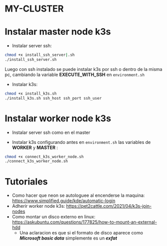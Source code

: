 # MY-CLUSTER

# Instalar master node k3s

* Instalar server ssh:
```bash
chmod +x install_ssh_server|.sh
./install_ssh_server.sh
``` 

Luego con ssh instalado se puede instalar k3s por ssh o dentro de la misma pc, cambiando la variable **EXECUTE_WITH_SSH** en `environment.sh`

* Instalar k3s:
```bash
chmod +x install_k3s.sh 
./install_k3s.sh ssh_host ssh_port ssh_user
```

# Instalar worker node k3s

* Instalar server ssh como en el master

* Instalar k3s configurando antes en `environment.sh` las variables de **WORKER** y **MASTER** :
```bash
chmod +x connect_k3s_worker_node.sh 
./connect_k3s_worker_node.sh
```

# Tutoriales

* Como hacer que neon se autologuee al encenderse la maquina: https://www.simplified.guide/kde/automatic-login
* Adherir worker node k3s: https://pet2cattle.com/2021/04/k3s-join-nodes
* Como montar un disco externo en linux: https://askubuntu.com/questions/177825/how-to-mount-an-external-hdd
    - Una aclaracion es que si el formato de disco aparece como ***Microsoft basic data*** simplemente es un ***exfat***